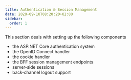 ```yaml
---
title: Authentication & Session Management
date: 2020-09-10T08:20:20+02:00
sidebar:
  order: 1
---
```



This section deals with setting up the following components

* the ASP.NET Core authentication system
* the OpenID Connect handler
* the cookie handler
* the BFF session management endpoints
* server-side sessions
* back-channel logout support